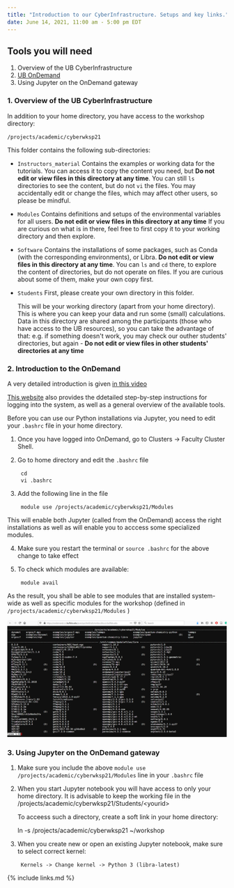 ```yaml
---
title: "Introduction to our CyberInfrastructure. Setups and key links."
date: June 14, 2021, 11:00 am - 5:00 pm EDT
---
```


## Tools you will need
1. Overview of the UB CyberInfrastructure
2. [UB OnDemand](https://ubccr.freshdesk.com/support/solutions/articles/13000039875-ccr-ondemand-portal)
3. Using Jupyter on the OnDemand gateway

### 1. Overview of the UB CyberInfrastructure

In addition to your home directory, you have access to the workshop directory:

    /projects/academic/cyberwksp21

This folder contains the following sub-directories:

* `Instructors_material`
    Contains the examples or working data for the tutorials. You can access it to copy the content you need, but
    **Do not edit or view files in this directory at any time**. You can still `ls` directories to see the content, but
    do not `vi` the files. You may accidentally edit or change the files, which may affect other users, so please be mindful. 

* `Modules`
    Contains definitions and setups of the environmental variables for all users. **Do not edit or view files in this directory at any time**
    If you are curious on what is in there, feel free to first copy it to your working directory and then explore.

* `Software`
    Contains the installations of some packages, such as Conda (with the corresponding environments), or Libra.
    **Do not edit or view files in this directory at any time**. You can `ls` and `cd` there, to explore the content of
    directories, but do not operate on files. If you are curious about some of them, make your own copy first. 
    
* `Students`
    First, please create your own directory in this folder.

    This will be your working directory (apart from your home directory). This is where you can keep your data 
    and run some (small) calculations. Data in this directory are shared among the participants (those who have
    access to the UB resources), so you can take the advantage of that: e.g. if something doesn't work, you may 
    check our outher students' directories, but again - **Do not edit or view files in other students' directories at any time**


          
### 2. Introduction to the OnDemand
A very detailed introduction is given [in this video](https://ub.hosted.panopto.com/Panopto/Pages/Viewer.aspx?id=c5c088f6-ba8c-4210-8d87-ab9f0104f54e)

[This website](https://ubccr.freshdesk.com/support/solutions/articles/13000039875-ccr-ondemand-portal) also 
provides the ddetailed step-by-step instructions for logging into the system, as well as a general overview of
the available tools.

Before you can use our Python installations via Jupyter, you need to edit your `.bashrc` file in your home directory.

1. Once you have logged into OnDemand, go to Clusters -> Faculty Cluster Shell.

2. Go to home directory and edit the `.bashrc` file

        cd 
        vi .bashrc

3. Add the following line in the file

        module use /projects/academic/cyberwksp21/Modules

This will enable both Jupyter (called from the OnDemand) access the 
right installations as well as will enable you to acccess some specialized 
modules. 

4. Make sure you restart the terminal or `source .bashrc` for the above change to take effect

5. To check which modules are available:

        module avail 

As the result, you shall be able to see modules that are installed system-wide as well as specific modules for the
workshop (defined in `/projects/academic/cyberwksp21/Modules` )

![](../fig/1_episode/modules.png)

### 3. Using Jupyter on the OnDemand gateway

1. Make sure you include the above `module use /projects/academic/cyberwksp21/Modules` line in
   your `.bashrc` file

2. When you start Jupyter notebook you will have access to only your home directory.
   It is advisable to keep the working file in the /projects/academic/cyberwksp21/Students/\<yourid\>

   To acceess such a directory, create a soft link in your home directory:

    ln -s /projects/academic/cyberwksp21 ~/workshop

3. When you create new or open an existing Jupyter notebook, make sure to select correct kernel:

        Kernels -> Change kernel -> Python 3 (libra-latest)


 

{% include links.md %}


